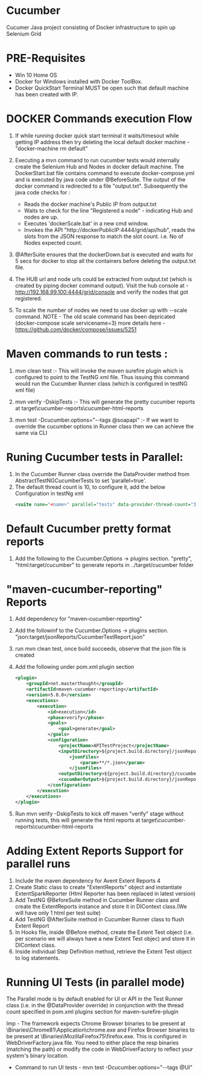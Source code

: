 # Cucumber
Cucumer Java project consisting of Docker infrastructure to spin up Selenium Grid

PRE-Requisites
==============
* Win 10 Home OS
* Docker for Windows installed with Docker ToolBox.
* Docker QuickStart Terminal MUST be open such that default machine has been created with IP.


DOCKER Commands execution Flow
==============================
1. If while running docker quick start terminal it waits/timesout while getting IP address then try 
deleting the local default docker machine - "docker-machine rm default" 

2. Executing a mvn command to run cucumber tests would internally create the Selenium Hub and Nodes in docker default machine.
The DockerStart.bat file contains command to execute docker-compose.yml and is executed by java code under @BeforeSuite. The output
of the docker command is redirected to a file "output.txt". Subsequently the java code checks for :  
   * Reads the docker machine's Public IP from output.txt
   * Waits to check for the line "Registered a node" - indicating Hub and nodes are up.
   * Executes 'dockerScale.bat' in a new cmd window.
   * Invokes the API "http://dockerPublicIP:4444/grid/api/hub", reads the slots from the JSON response
      to match the slot count. i.e. No of Nodes expected count.
	  
3. @AfterSuite ensures that the dockerDown.bat is executed and waits for 5 secs for docker to stop all the containers before deleting the output.txt file.

4. The HUB url and node urls could be extracted from output.txt (which is created by piping docker command output).
 Visit the hub console at - http://192.168.99.100:4444/grid/console and verify the nodes that got registered.
 
5. To scale the number of nodes we need to use docker up with --scale command.
 NOTE - The old scale command has been depricated (docker-compose scale servicename=3)
 more details here -  https://github.com/docker/compose/issues/5251
 
 
Maven commands to run tests :
=============================
1.  mvn clean test  :- This will invoke the maven surefire plugin which is configured to point to the TestNG xml file. Thus issuing
this command would run the Cucumber Runner class (which is configured in testNG xml file)

2. mvn verify -DskipTests   :-  This will generate the pretty cucumber reports at target\cucumber-reports\cucumber-html-reports 

3. mvn test -Dcucumber.options="--tags @soapapi"  :- If we want to override the cucumber options in Runner class then we can achieve the same via CLI


Runing Cucumber tests in Parallel:
=================================

1. In the Cucumber Runner class override the DataProvider method from AbstractTestNGCucumberTests to set 'parallel=true'.
2. The default thread count is 10, to configure it, add the below Configuration in testNg xml
	``` xml
	<suite name="<name>" parallel="tests" data-provider-thread-count="3">
	```
	
Default Cucumber pretty format reports
======================================
1. Add the following to the Cucumber.Options -> plugins section. "pretty", "html:target/cucumber" to generate reports in ../target/cucumber folder


"maven-cucumber-reporting" Reports
==================================
1. Add dependency for "maven-cucumber-reporting" 
2. Add the followinf to the Cucumber.Options -> plugins section.  "json:target/jsonReports/CucumberTestReport.json"
3. run mvn clean test, once build succeeds, observe that the json file is created
4. Add the following under pom.xml plugin section

	``` xml
	<plugin>
		<groupId>net.masterthought</groupId>
		<artifactId>maven-cucumber-reporting</artifactId>
		<version>5.0.0</version>
		<executions>
			<execution>
				<id>execution</id>
				<phase>verify</phase>
				<goals>
					<goal>generate</goal>
				</goals>
				<configuration>
					<projectName>APITestProject</projectName>
					<inputDirectory>${project.build.directory}/jsonReports</inputDirectory>
						<jsonFiles>
							<param>**/*.json</param>
						</jsonFiles>
					<outputDirectory>${project.build.directory}/cucumber-reports</outputDirectory>
					<cucumberOutput>${project.build.directory}/jsonReports/CucumberTestReport.json</cucumberOutput>	 			
				</configuration>
			</execution>
		</executions>
	</plugin>
	```

5. Run mvn verify -DskipTests to kick off maven "verify" stage without running tests, this will generate the html reports at target\cucumber-reports\cucumber-html-reports

	
Adding Extent Reports Support for parallel runs
===============================================
1. Include the maven dependency for Avent Extent Reports 4
2. Create Static class to create "ExtentReports" object and instantiate ExtentSparkReporter (Html Reporter has been replaced in latest version)
3. Add TestNG @BeforeSuite method in Cucumber Runner class and create the ExtentReports instance and store it in DIContext class.(We will have only 1 html per test suite)
4. Add TestNG @AfterSuite method in Cucumber Runner class to flush Extent Report
5. In Hooks file, inside @Before method, create the Extent Test object (i.e. per scenario we will always have a new Extent Test objec) and store it in DIContext class.
6. Inside individual Step Definition method, retrieve the Extent Test object to log statements.


Running UI Tests (in parallel mode)
===================================
The Parallel mode is by default enabled for UI or API in the Test Runner class (i.e. in the @DataProvider override) in conjunction with the 
thread count specified in pom.xml plugins section for maven-surefire-plugin

Imp -  The framework expects Chrome Browser binaries to be present at \\Binaries\\Chrome81\\Application\\chrome.exe
and Firefox Browser binaries to be present at \\Binaries\\MozillaFirefox75\\firefox.exe.  This is configured in WebDriverFactory.java file.
You need to either place the resp binaries (matching the path) or modify the code in WebDriverFactory to reflect your system's binary location.

* Command to run UI tests -  mvn test -Dcucumber.options="--tags @UI"

